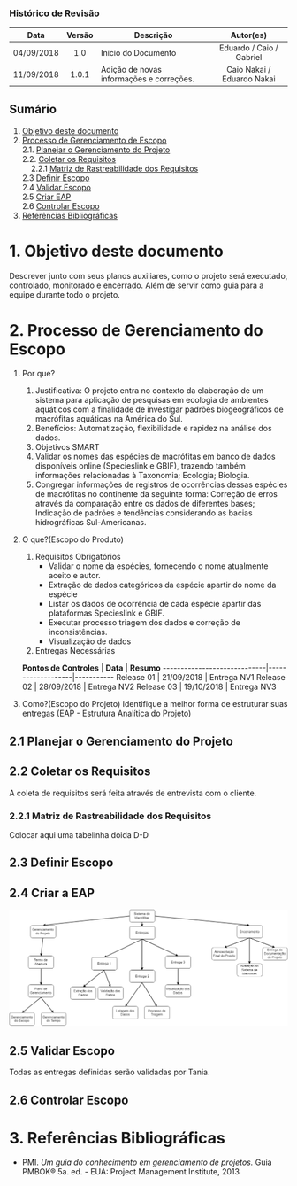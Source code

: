 ### Histórico de Revisão

| Data | Versão | Descrição | Autor(es) |
| :---: | :---: | --- | :---: |
| 04/09/2018 | 1.0 | Inicio do Documento | Eduardo / Caio / Gabriel|
| 11/09/2018 | 1.0.1 | Adição de novas informações e correções. | Caio Nakai / Eduardo Nakai|
## Sumário

1. [Objetivo deste documento](#1-Objetivo-deste-documento)
2. [Processo de Gerenciamento de Escopo](#2-processo-de-gerenciamento-do-escopo)    
  2.1. [Planejar o Gerenciamento do Projeto](#21-planejar-o-gerenciamento-do-projeto)    
  2.2. [Coletar os Requisitos](#22-coletar-os-requisitos)      
&nbsp;&nbsp;&nbsp;&nbsp;2.2.1 [Matriz de Rastreabilidade dos Requisitos](#221-matriz-de-rastreabilidade-dos-requisitos)    
  2.3 [Definir Escopo](#23-definir-escopo)    
  2.4 [Validar Escopo](#25-validar-escopo)    
  2.5 [Criar EAP](#24-criar-a-eap)    
  2.6 [Controlar Escopo](#26-controlar-escopo)   
3. [Referências Bibliográficas](#3-refer%C3%AAncias-bibliogr%C3%A1ficas)  


# 1. Objetivo deste documento
Descrever junto com seus planos auxiliares, como o projeto será executado, controlado, monitorado e encerrado.
Além de servir como guia para a equipe durante todo o projeto.

# 2. Processo de Gerenciamento do Escopo
1. Por que?
    1. Justificativa: O projeto entra no contexto da elaboração de um sistema para aplicação de pesquisas em ecologia de ambientes aquáticos com a finalidade de investigar padrões biogeográficos de macrófitas aquáticas na América do Sul.
    2. Benefícios: Automatização, flexibilidade e rapidez na análise dos dados.
    3. Objetivos SMART
    4. Validar os nomes das espécies de macrófitas em banco de dados disponíveis online (Specieslink e GBIF), trazendo também informações relacionadas à Taxonomia; Ecologia; Biologia.
    5. Congregar informações de registros de ocorrências dessas espécies de macrófitas no continente da seguinte forma: Correção de erros através da comparação entre os dados de diferentes bases; Indicação de padrões e tendências considerando as bacias hidrográficas Sul-Americanas.
2. O que?(Escopo do Produto)
    1. Requisitos Obrigatórios
        - Validar o nome da espécies, fornecendo o nome atualmente aceito e autor.
        - Extração de dados categóricos da espécie apartir do nome da espécie 
        - Listar os dados de ocorrência de cada espécie apartir das plataformas Specieslink e GBIF. 
        - Executar processo triagem dos dados e correção de inconsistências.
        - Visualização de dados
    2. Entregas Necessárias
  
   **Pontos de Controles**     | **Data**          |  **Resumo** 
-----------------------------|-------------------|-----------
Release 01                   | 21/09/2018 | Entrega NV1
Release 02                   | 28/09/2018 | Entrega NV2
Release 03                   | 19/10/2018 | Entrega NV3

3. Como?(Escopo do Projeto)
 Identifique a melhor forma de estruturar suas entregas (EAP - Estrutura Analítica do Projeto)


## 2.1 Planejar o Gerenciamento do Projeto

## 2.2 Coletar os Requisitos
A coleta de requisitos será feita através de entrevista com o cliente.

### 2.2.1 Matriz de Rastreabilidade dos Requisitos
Colocar aqui uma tabelinha doida D-D
## 2.3 Definir Escopo

## 2.4 Criar a EAP
![EAP](https://raw.githubusercontent.com/ltdagabriel/Database-Macrophytes/master/PMO/EAP.png)

## 2.5 Validar Escopo
Todas as entregas definidas serão validadas por Tania. 
## 2.6 Controlar Escopo

# 3. Referências Bibliográficas

* PMI. *Um guia do conhecimento em gerenciamento de projetos.* Guia PMBOK® 5a. ed. - EUA: Project Management Institute, 2013
